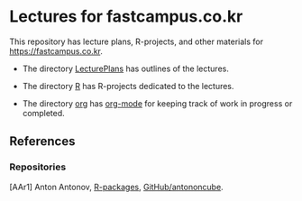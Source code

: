 # Lectures for fastcampus.co.kr

This repository has lecture plans, R-projects, and other materials for https://fastcampus.co.kr.

- The directory [LecturePlans](./LecturePlans) has outlines of the lectures.

- The directory [R](./R) has R-projects dedicated to the lectures.

- The directory [org](./org) has [org-mode](https://orgmode.org) for keeping track of work in progress or completed.

## References

### Repositories

[AAr1] Anton Antonov, 
[R-packages](https://github.com/antononcube/R-packages), 
[GitHub/antononcube](https://github.com/antononcube).




